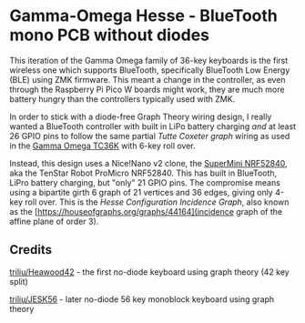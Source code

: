 
# Gamma-Omega Hesse - BlueTooth mono PCB without diodes

This iteration of the Gamma Omega family of 36-key keyboards is the first wireless one
which supports BlueTooth, specifically BlueTooth Low Energy (BLE) using ZMK firmware.
This meant a change in the controller, as even through the Raspberry Pi Pico W boards
might work, they are much more battery hungry than the controllers typically used with ZMK.

In order to stick with a diode-free Graph Theory wiring design, I really wanted a
BlueTooth controller with built in LiPo battery charging *and* at least 26 GPIO pins
to follow the same partial *Tutte Coxeter graph* wiring as used in the
[Gamma Omega TC36K](../tc36k/README.md) with 6-key roll over.

Instead, this design uses a Nice!Nano v2 clone, the [SuperMini
NRF52840](https://kriscables.com/supermini-nrf52840/),
aka the TenStar Robot ProMicro NRF52840. This has built in BlueTooth, LiPro battery
charging, but "only" 21 GPIO pins. The compromise means using a bipartite girth 6
graph of 21 vertices and 36 edges, giving only 4-key roll over. This is the *Hesse
Configuration Incidence Graph*, also known as the
[https://houseofgraphs.org/graphs/44164](incidence graph of the affine plane of order 3).

## Credits

[triliu/Heawood42](https://github.com/triliu/Heawood42) - the first no-diode keyboard using graph theory (42 key split)

[triliu/JESK56](https://github.com/triliu/JESK56) - later no-diode 56 key monoblock keyboard using graph theory
